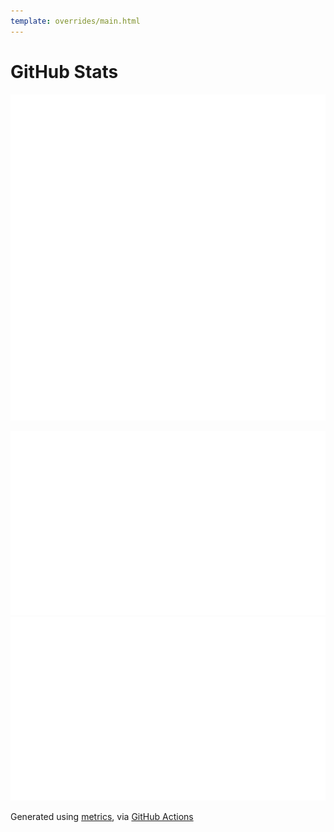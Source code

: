 ```yaml
---
template: overrides/main.html
---
```


# GitHub Stats

![github-metrics](https://raw.githubusercontent.com/ryanfortner/ryanfortner/main/github-metrics.svg)

[![My GitHub Stats](https://github.com/ryanfortner/github-stats/raw/master/generated/overview.svg)]() [![My GitHub Language Stats](https://github.com/ryanfortner/github-stats/raw/master/generated/languages.svg)]()

Generated using [metrics](https://github.com/lowlighter/metrics), via [GitHub Actions](https://github.com/ryanfortner/ryanfortner/blob/main/.github/workflows/metrics.yml)